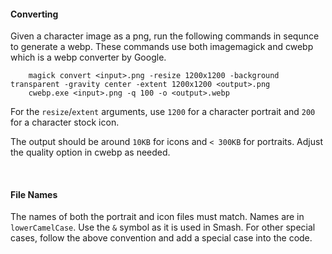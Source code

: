 #### Converting 

Given a character image as a png, run the following commands in sequnce to generate a webp. 
These commands use both imagemagick and cwebp which is a webp converter by Google.

        magick convert <input>.png -resize 1200x1200 -background transparent -gravity center -extent 1200x1200 <output>.png
        cwebp.exe <input>.png -q 100 -o <output>.webp
    
For the `resize`/`extent` arguments, use `1200` for a character portrait and `200` for a character stock icon.

The output should be around `10KB` for icons and `< 300KB` for portraits. Adjust the quality option in cwebp as needed.

<br>

#### File Names
The names of both the portrait and icon files must match. Names are in `lowerCamelCase`. Use the `&` symbol as it is used in Smash. For other special cases, follow the above convention and add a special case into the code.
